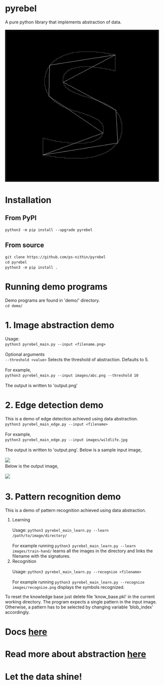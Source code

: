 # pyrebel
A pure python library that implements abstraction of data.<br><br>
<img src="images/animation.gif"></img>

# Installation
## From PyPI
```python3 -m pip install --upgrade pyrebel```
## From source
```git clone https://github.com/ps-nithin/pyrebel```<br>
```cd pyrebel```<br>
```python3 -m pip install .```<br>

# Running demo programs
Demo programs are found in 'demo/' directory.<br>
```cd demo/```

# 1. Image abstraction demo
Usage:<br>
```python3 pyrebel_main.py --input <filename.png>```<br><br>
Optional arguments<br>
```--threshold <value>``` Selects the threshold of abstraction. Defaults to 5.<br><br>
For example,<br>
```python3 pyrebel_main.py --input images/abc.png --threshold 10```<br><br>
The output is written to 'output.png'

# 2. Edge detection demo
This is a demo of edge detection achieved using data abstraction.<br>
```python3 pyrebel_main_edge.py --input <filename>```<br><br>
For example,<br>
```python3 pyrebel_main_edge.py --input images/wildlife.jpg```<br><br>
The output is written to 'output.png'.
Below is a sample input image,<br><br>
<img src="images/small_wildlife.jpg"></img><br>Below is the output image,<br><br><img src="images/output_wildlife.png"></img>

# 3. Pattern recognition demo
This is a demo of pattern recognition achieved using data abstraction.<br>
1. Learning<br><br>
   Usage: ```python3 pyrebel_main_learn.py --learn /path/to/image/directory/```<br><br>
   For example running ```python3 pyrebel_main_learn.py --learn images/train-hand/``` learns all the images
   in the directory and links the filename with the signatures.<br>
2. Recognition<br><br>
   Usage: ```python3 pyrebel_main_learn.py --recognize <filename>```<br><br>
   For example running ```python3 pyrebel_main_learn.py --recognize images/recognize.png``` displays the
   symbols recognized.
   
To reset the knowledge base just delete file 'know_base.pkl' in the current working directory.
The program expects a single pattern in the input image. Otherwise, a pattern has to be selected by changing variable 'blob_index' accordingly.

# Docs <a href="https://github.com/ps-nithin/pyrebel/blob/main/docs/DOCS.md">here</a>
# Read more about abstraction <a href="https://github.com/ps-nithin/pyrebel/blob/main/docs/intro-r2.pdf">here</a>
# Let the data shine!
